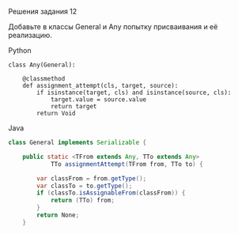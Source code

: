 Решения задания 12

Добавьте в классы General и Any попытку присваивания и её реализацию.

Python
```declarative
class Any(General):

    @classmethod
    def assignment_attempt(cls, target, source):
        if isinstance(target, cls) and isinstance(source, cls):
            target.value = source.value
            return target
        return Void
```
Java
```java
class General implements Serializable {

    public static <TFrom extends Any, TTo extends Any>
            TTo assignmentAttempt(TFrom from, TTo to) {

        var classFrom = from.getType();
        var classTo = to.getType();
        if (classTo.isAssignableFrom(classFrom)) {
            return (TTo) from;
        }
        return None;
    }
```

